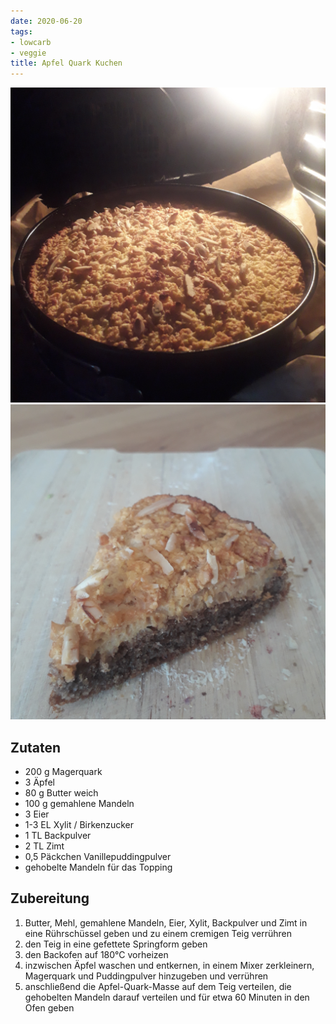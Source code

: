 ```yaml
---
date: 2020-06-20
tags:
- lowcarb
- veggie
title: Apfel Quark Kuchen
---
```


![](/img/Apfelkuchen-1.jpg)
![](/img/Apfelkuchen-2.jpg)

## Zutaten
- 200 g     Magerquark
- 3         Äpfel
- 80 g      Butter weich
- 100 g     gemahlene Mandeln
- 3         Eier
- 1-3 EL    Xylit / Birkenzucker
- 1 TL      Backpulver
- 2 TL      Zimt
- 0,5       Päckchen Vanillepuddingpulver
- gehobelte Mandeln für das Topping

## Zubereitung
1. Butter, Mehl, gemahlene Mandeln, Eier, Xylit, Backpulver und Zimt in eine Rührschüssel geben und zu einem cremigen Teig verrühren
1. den Teig in eine gefettete Springform geben
1. den Backofen auf 180°C vorheizen
1. inzwischen Äpfel waschen und entkernen, in einem Mixer zerkleinern, Magerquark und Puddingpulver hinzugeben und verrühren
1. anschließend die Apfel-Quark-Masse auf dem Teig verteilen, die gehobelten Mandeln darauf verteilen und für etwa 60 Minuten in den Ofen geben
